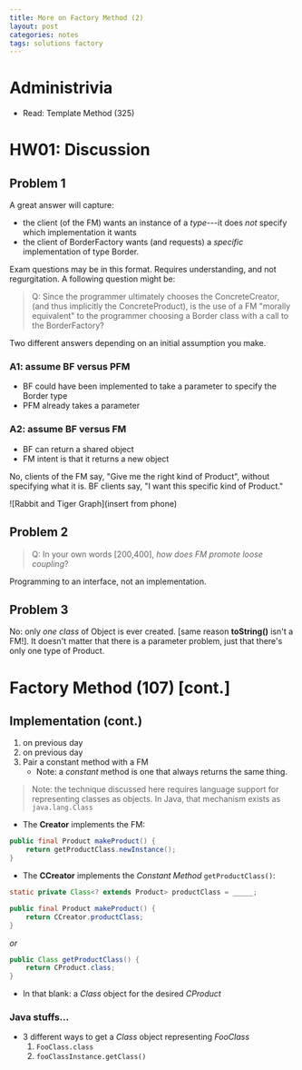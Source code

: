 ```yaml
---
title: More on Factory Method (2) 
layout: post
categories: notes
tags: solutions factory
---
```


# Administrivia
* Read: Template Method (325)

# HW01: Discussion

## Problem 1
A great answer will capture: 

* the client (of the FM) wants an instance of a *type*---it does *not*
  specify which implementation it wants
* the client of BorderFactory wants (and requests) a *specific*
  implementation of type Border. 

Exam questions may be in this format. Requires understanding, and not
regurgitation. A following question might be: 

  > Q: Since the programmer ultimately chooses the ConcreteCreator, (and
  > thus implicitly the ConcreteProduct), is the use of a FM "morally
  > equivalent" to the programmer choosing a Border class with a call
  > to the BorderFactory?

Two different answers depending on an initial assumption you make. 

### A1: assume BF versus PFM
* BF could have been implemented to take a parameter to specify the
  Border type
* PFM already takes a parameter

### A2: assume BF versus FM
* BF can return a shared object
* FM intent is that it returns a new object

No, clients of the FM say, "Give me the right kind of Product", without
specifying what it is. BF clients say, "I want this specific kind of
Product."

![Rabbit and Tiger Graph](insert from phone)

## Problem 2

> Q: In your own words [200,400], *how does FM promote loose coupling*?

Programming to an interface, not an implementation. 

## Problem 3

No: only *one class* of Object is ever created.  [same reason
**toString()** isn't a FM!]. It doesn't matter that there is a parameter
problem, just that there's only one type of Product. 

# Factory Method (107) [cont.]

## Implementation (cont.)
1. on previous day
2. on previous day
3. Pair a constant method with a FM
	* Note: a *constant* method is one that always returns the same thing. 

> Note: the technique discussed here requires language support for representing classes as objects. In Java, that mechanism exists as `java.lang.Class`

* The **Creator** implements the FM: 

``` java
public final Product makeProduct() {
	return getProductClass.newInstance();
}
```

* The **CCreator** implements the *Constant Method* `getProductClass()`: 

``` java
static private Class<? extends Product> productClass = _____;

public final Product makeProduct() {
	return CCreator.productClass;
}
```

*or*

``` java
public Class getProductClass() {
	return CProduct.class;
}
```

* In that blank: a *Class* object for the desired *CProduct*

### Java stuffs...
* 3 different ways to get a *Class* object representing *FooClass*
  1. `FooClass.class`
  2. `fooClassInstance.getClass()`

